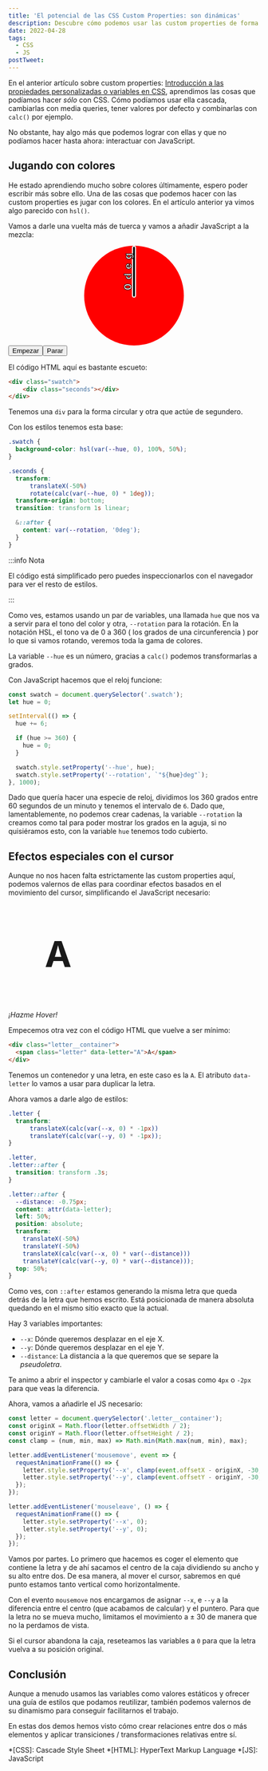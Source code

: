 ```yaml
---
title: 'El potencial de las CSS Custom Properties: son dinámicas'
description: Descubre cómo podemos usar las custom properties de forma dinámica y con JavaScript
date: 2022-04-28
tags:
  - CSS
  - JS
postTweet:
---
```


En el anterior artículo sobre custom properties: [Introducción a las propiedades personalizadas o variables en CSS](/posts/introduccion-css-propiedades-personalizadas/), aprendimos las cosas que podíamos hacer *sólo* con CSS. Cómo podíamos usar ella cascada, cambiarlas con media queries, tener valores por defecto y combinarlas con `calc()` por ejemplo.

No obstante, hay algo más que podemos lograr con ellas y que no podíamos hacer hasta ahora: interactuar con JavaScript.

## Jugando con colores

He estado aprendiendo mucho sobre colores últimamente, espero poder escribir más sobre ello. Una de las cosas que podemos hacer con las custom properties es jugar con los colores. En el artículo anterior ya vimos algo parecido con `hsl()`.

Vamos a darle una vuelta más de tuerca y vamos a añadir JavaScript a la mezcla:

<style>.demo__swatch{background-color:hsl(var(--hue,0),100%,50%);border-radius:200px;height:200px;margin: 0 auto;position:relative;transition:background-color .3s;width:200px}.demo__seconds{background-color:#000;border:.125rem solid #fff;border-radius:200px;height:50%;left:50%;position:absolute;transform:translateX(-50%) rotate(calc(var(--hue, 0)*1deg));transform-origin:bottom;transition:transform 1s linear;width:.25rem}.demo__seconds:after{-webkit-text-stroke-width:1px;-webkit-text-stroke-color:#000;color:#fff;content:var(--rotation,"0deg");font-size:1.25rem;font-weight:bold;left:0;letter-spacing:.5rem;position:absolute;text-align:center;top:0;transform:rotate(-90deg) translate(-34%,-250%);width:100px}</style>

<div class="demo bleed"><div class="demo__swatch"><div class="demo__seconds"></div></div><div class="demo__buttons"><button class="article__body__button" id="swatch-start">Empezar</button><button class="article__body__button" id="swatch-pause">Parar</button></div></div>

<script>
const e=document.querySelector(".demo__swatch");let t=!1,n=null,c=0;document.getElementById("swatch-start").addEventListener("click",()=>{t||(t=!0,n=setInterval(()=>{c+=6,c>=360&&(c=0),e.style.setProperty("--hue",c),e.style.setProperty("--rotation",`"${c}deg"`)},1e3))}),document.getElementById("swatch-pause").addEventListener("click",()=>{t&&(t=!1,clearInterval(n))})
</script>

El código HTML aquí es bastante escueto:

```html
<div class="swatch">
	<div class="seconds"></div>
</div>
```

Tenemos una `div` para la forma circular y otra que actúe de segundero.

Con los estilos tenemos esta base:

```css
.swatch {
  background-color: hsl(var(--hue, 0), 100%, 50%);
}

.seconds {
  transform:
	  translateX(-50%)
	  rotate(calc(var(--hue, 0) * 1deg));
  transform-origin: bottom;
  transition: transform 1s linear;

  &::after {
    content: var(--rotation, '0deg');
  }
}
```

:::info Nota

El código está simplificado pero puedes inspeccionarlos con el navegador para ver el resto de estilos.

:::

Como ves, estamos usando un par de variables, una llamada `hue` que nos va a servir para el tono del color y otra, `--rotation` para la rotación. En la notación HSL, el tono va de 0 a 360 ( los grados de una circunferencia ) por lo que si vamos rotando, veremos toda la gama de colores.

La variable `--hue` es un número, gracias a `calc()` podemos transformarlas a grados.

Con JavaScript hacemos que el reloj funcione:

```js
const swatch = document.querySelector('.swatch');
let hue = 0;

setInterval(() => {
  hue += 6;

  if (hue >= 360) {
    hue = 0;
  }

  swatch.style.setProperty('--hue', hue);
  swatch.style.setProperty('--rotation', `"${hue}deg"`);
}, 1000);
```

Dado que quería hacer una especie de reloj, dividimos los 360 grados entre 60 segundos de un minuto y tenemos el intervalo de `6`. Dado que, lamentablemente, no podemos crear cadenas, la variable `--rotation` la creamos como tal para poder mostrar los grados en la aguja, si no quisiéramos esto, con la variable `hue` tenemos todo cubierto.

## Efectos especiales con el cursor

Aunque no nos hacen falta estrictamente las custom properties aquí, podemos valernos de ellas para coordinar efectos basados en el movimiento del cursor, simplificando el JavaScript necesario:

<style>
  .demo__letter{display:inline-flex;justify-content:center;align-items:center;position:relative;transform:translateX(calc(var(--x, 0) * -1px)) translateY(calc(var(--y, 0) * -1px)) translateZ(0);width:12.5rem;height:12.5rem}.demo__letter,.demo__letter::after{transition:transform .3s}.demo__letter::after{--distance:-.75px;content:attr(data-letter);-webkit-text-stroke-width:0.125rem;-webkit-text-stroke-color:var(--color-light);color:transparent;left:50%;position:absolute;transform:translateX(-50%) translateY(-50%) translateX(calc(var(--x, 0) * var(--distance))) translateY(calc(var(--y, 0) * var(--distance))) translateZ(0);top:50%}.demo__letter__container{display:inline-flex;font-size:4.5rem;font-weight:700}
</style>

<div class="demo bleed text--center"><div class="demo__letter__container"><span class="demo__letter" data-letter="A">A</span></div><p class="text-level--6"><em>¡Hazme Hover!</em></p></div>

<script>
"use strict";window.addEventListener("DOMContentLoaded",()=>{const e=document.querySelector(".demo__letter__container"),t=Math.floor(e.offsetWidth/2),o=Math.floor(e.offsetHeight/2),r=(e,t,o)=>Math.min(Math.max(e,t),o);e.addEventListener("mousemove",s=>{requestAnimationFrame(()=>{e.style.setProperty("--x",r(s.offsetX-t,-30,30)),e.style.setProperty("--y",r(s.offsetY-o,-30,30))})}),e.addEventListener("mouseleave",()=>{requestAnimationFrame(()=>{e.style.setProperty("--x",0),e.style.setProperty("--y",0)})})})
</script>

Empecemos otra vez con el código HTML que vuelve a ser mínimo:

```html
<div class="letter__container">
  <span class="letter" data-letter="A">A</span>
</div>
```

Tenemos un contenedor y una letra, en este caso es la `A`. El atributo `data-letter` lo vamos a usar para duplicar la letra.

Ahora vamos a darle algo de estilos:

```css
.letter {
  transform:
      translateX(calc(var(--x, 0) * -1px))
      translateY(calc(var(--y, 0) * -1px));
}

.letter,
.letter::after {
  transition: transform .3s;
}

.letter::after {
  --distance: -0.75px;
  content: attr(data-letter);
  left: 50%;
  position: absolute;
  transform:
    translateX(-50%)
    translateY(-50%)
    translateX(calc(var(--x, 0) * var(--distance)))
    translateY(calc(var(--y, 0) * var(--distance)));
  top: 50%;
}
```

Como ves, con `::after` estamos generando la misma letra que queda detrás de la letra que hemos escrito. Está posicionada de manera absoluta quedando en el mismo sitio exacto que la actual.

Hay 3 variables importantes:

* `--x`: Dónde queremos desplazar en el eje X.
* `--y`: Dónde queremos desplazar en el eje Y.
* `--distance`: La distancia a la que queremos que se separe la _pseudoletra_.

Te animo a abrir el inspector y cambiarle el valor a cosas como `4px` o `-2px` para que veas la diferencia.

Ahora, vamos a añadirle el JS necesario:

```js
const letter = document.querySelector('.letter__container');
const originX = Math.floor(letter.offsetWidth / 2);
const originY = Math.floor(letter.offsetHeight / 2);
const clamp = (num, min, max) => Math.min(Math.max(num, min), max);

letter.addEventListener('mousemove', event => {
  requestAnimationFrame(() => {
    letter.style.setProperty('--x', clamp(event.offsetX - originX, -30, 30));
    letter.style.setProperty('--y', clamp(event.offsetY - originY, -30, 30));
  });
});

letter.addEventListener('mouseleave', () => {
  requestAnimationFrame(() => {
    letter.style.setProperty('--x', 0);
    letter.style.setProperty('--y', 0);
  });
});
```

Vamos por partes. Lo primero que hacemos es coger el elemento que contiene la letra y de ahí sacamos el centro de la caja dividiendo su ancho y su alto entre dos. De esa manera, al mover el cursor, sabremos en qué punto estamos tanto vertical como horizontalmente.

Con el evento `mousemove` nos encargamos de asignar `--x`, e `--y` a la diferencia entre el centro (que acabamos de calcular) y el puntero. Para que la letra no se mueva mucho, limitamos el movimiento a ± 30 de manera que no la perdamos de vista.

Si el cursor abandona la caja, reseteamos las variables a `0` para que la letra vuelva a su posición original.

## Conclusión

Aunque a menudo usamos las variables como valores estáticos y ofrecer una guía de estilos que podamos reutilizar, también podemos valernos de su dinamismo para conseguir facilitarnos el trabajo.

En estas dos demos hemos visto cómo crear relaciones entre dos o más elementos y aplicar transiciones / transformaciones relativas entre sí.

*[CSS]: Cascade Style Sheet
*[HTML]: HyperText Markup Language
*[JS]: JavaScript
